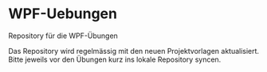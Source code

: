 # WPF-Uebungen
Repository für die WPF-Übungen

Das Repository wird regelmässig mit den neuen Projektvorlagen aktualisiert. Bitte jeweils vor den Übungen kurz ins lokale Repository syncen.